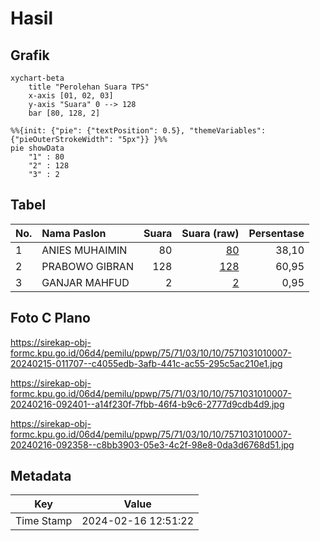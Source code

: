 # Hasil

## Grafik

```mermaid
xychart-beta
    title "Perolehan Suara TPS"
    x-axis [01, 02, 03]
    y-axis "Suara" 0 --> 128
    bar [80, 128, 2]
```

```mermaid
%%{init: {"pie": {"textPosition": 0.5}, "themeVariables": {"pieOuterStrokeWidth": "5px"}} }%%
pie showData
    "1" : 80
    "2" : 128
    "3" : 2
```

## Tabel

| No. | Nama Paslon    | Suara | Suara (raw) | Persentase |
|:--- |:-------------- | -----:| -----------:| ----------:|
| 1   | ANIES MUHAIMIN | 80    | [80][p-1]   | 38,10      |
| 2   | PRABOWO GIBRAN | 128   | [128][p-2]  | 60,95      |
| 3   | GANJAR MAHFUD  | 2     | [2][p-3]    | 0,95       |


[p-1]: https://github.com/gigit-pemilu/pemilu-2024-75-gorontalo/blob/main/pilpres/hitung-suara/sub/75-gorontalo/sub/71-kota-gorontalo/sub/03-kota-utara/sub/1010-dulomo-selatan/sub/007-tps/sub/paslon-1.txt
[p-2]: https://github.com/gigit-pemilu/pemilu-2024-75-gorontalo/blob/main/pilpres/hitung-suara/sub/75-gorontalo/sub/71-kota-gorontalo/sub/03-kota-utara/sub/1010-dulomo-selatan/sub/007-tps/sub/paslon-2.txt
[p-3]: https://github.com/gigit-pemilu/pemilu-2024-75-gorontalo/blob/main/pilpres/hitung-suara/sub/75-gorontalo/sub/71-kota-gorontalo/sub/03-kota-utara/sub/1010-dulomo-selatan/sub/007-tps/sub/paslon-3.txt

## Foto C Plano

https://sirekap-obj-formc.kpu.go.id/06d4/pemilu/ppwp/75/71/03/10/10/7571031010007-20240215-011707--c4055edb-3afb-441c-ac55-295c5ac210e1.jpg

https://sirekap-obj-formc.kpu.go.id/06d4/pemilu/ppwp/75/71/03/10/10/7571031010007-20240216-092401--a14f230f-7fbb-46f4-b9c6-2777d9cdb4d9.jpg

https://sirekap-obj-formc.kpu.go.id/06d4/pemilu/ppwp/75/71/03/10/10/7571031010007-20240216-092358--c8bb3903-05e3-4c2f-98e8-0da3d6768d51.jpg


## Metadata

| Key        | Value               |
| ---------- | ------------------- |
| Time Stamp | 2024-02-16 12:51:22 |



